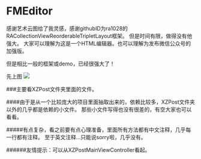 # FMEditor
感谢艺术云图给了我灵感，感谢githubID为ra1028的RACollectionViewReorderableTripletLayout框架。
但是时间有限，做得没有他强大。
大家可以理解为这是一个HTML编辑器。也可以理解为发布微信公众号的加强版。

但是相比一般的框架或demo，已经很强大了！

先上图
![](https://raw.githubusercontent.com/brainHaert/FMEditor/master/showgif.gif)

###主要看XZPost文件夹里面的文件。

####由于是从一个比较庞大的项目里面抽取出来的，依赖比较多，XZPost文件夹以外的几乎都是依赖的小文件。
那些小文件写得也没有很差的，有空大家也可以看看。

#####有点复杂，看之前要有点心理准备，里面所有方法都有中文注释，几乎每一行都有注释。
至于英文注释...只能说sorry啦，几乎没有。

######友情提示：可以从XZPostMainViewController看起。
